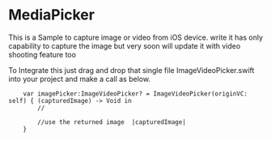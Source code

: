 MediaPicker
===========

This is a Sample to capture image or video from iOS device. write it has only capability to capture the image but very soon will update it with video shooting feature too

To Integrate this just drag and drop that single file ImageVideoPicker.swift into your project and make a call as below.

        var imagePicker:ImageVideoPicker? = ImageVideoPicker(originVC: self) { (capturedImage) -> Void in
            //
            
            //use the returned image  |capturedImage|
        }
